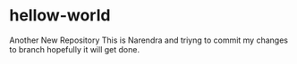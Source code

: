 # hellow-world
Another New Repository
This is Narendra and triyng to commit my changes to branch
hopefully it will get done. 
